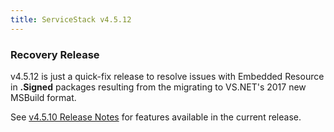 ```yaml
---
title: ServiceStack v4.5.12
---
```


###  Recovery Release

v4.5.12 is just a quick-fix release to resolve issues with Embedded Resource in **.Signed** packages resulting from the migrating to VS.NET's 2017 new MSBuild format.

See [v4.5.10 Release Notes](/releases/v4_5_10) for features available in the current release.
 
 
